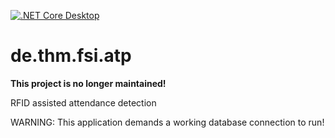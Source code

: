 
[![.NET Core Desktop](https://github.com/patvo/de.thm.fsi.atp/actions/workflows/dotnet-desktop.yml/badge.svg)](https://github.com/patvo/de.thm.fsi.atp/actions/workflows/dotnet-desktop.yml)

# de.thm.fsi.atp

**This project is no longer maintained!**

RFID assisted attendance detection

WARNING: This application demands a working database connection to run!
